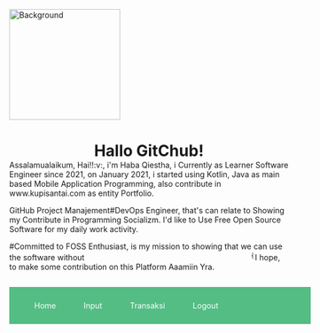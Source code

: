 <head> 
  <link href="https://cdn.jsdelivr.net/npm/bootstrap@5.0.0-beta1/dist/css/bootstrap.min.css" rel="stylesheet" integrity="sha384-giJF6kkoqNQ00vy+HMDP7azOuL0xtbfIcaT9wjKHr8RbDVddVHyTfAAsrekwKmP1" crossorigin="anonymous">
  <title> Hola GitChub!</title>
  </head>
	<style>
	* {margin:0; padding:0;}
	 
	body {
	 background-color:#fff;
	 font-family:Arial, Helvetica, sans-serif;
	 color:#000;
	}

	nav {
	 margin:auto;
	 text-align: center;
	 width: 100%;
	} 

	nav ul ul {
	 display: none;
	}

	nav ul li:hover > ul{
	display: block;
	width: 150px;
	}

	nav ul {
	 background: #53bd84;
	 padding: 0 20px;
	 list-style: none;
	 position: relative;
	 display: inline-table;
	 width: 100%;
	}

	nav ul:after {
	 content: ""; 
	 clear:both; 
	 display: block;
	}

	nav ul li{
	 float:left;
	}

	nav ul li:hover{
	 background:#666;
	}

	nav ul li:hover a{
	 color:#fff;
	}

	nav ul li a{
	 display: block;
	 padding: 25px;
	 color: #fff;
	 text-decoration: none;
	}

	nav ul ul{
	 background: #53bd84;
	 border-radius: 0px;
	 padding: 0;
	 position: absolute;
	 top:100%;
	}

	nav ul ul li{
	 float:none;
	 border-top: 1px soild #53bd84;
	 border-bottom: 1px solid #53bd84;
	 position: relative;
	}

	nav ul ul li a{
	 padding: 15px 40px;
	 color: #fff;
	}

	nav ul ul li a:hover{
	 background-color: #666;
	}

	nav ul ul ul{
	 position: absolute;
	 left: 100%;
	 top: 0;
	}
  </style>
  
  <body>
<img src="https://1.bp.blogspot.com/-GA-cd2vs_Ic/Xb_RYE5C6qI/AAAAAAAACM0/XbfQQxol7cYo0SNWJyL5WXe7x0X_FpMrACLcBGAsYHQ/s320/Me.jpg" alt="Background" align=center width="200" height="200"> <br> <center><h1>Hallo GitChub!</h1></center>
Assalamualaikum, Hai!!:v:, i'm Haba Qiestha, i Currently as Learner Software Engineer since 2021, on January 2021, i started using Kotlin, Java as main based Mobile Application Programming, also contribute in www.kupisantai.com as entity Portfolio.

GitHub Project Manajement#DevOps Engineer, that's can relate to Showing my Contribute in Programming Socializm.
I'd like to Use Free Open Source Software for my daily work activity.

#Committed to FOSS Enthusiast, is my mission to showing that we can use the software without <marquee width="300">{Pirated Software}</marquee>
I hope, to make some contribution on this Platform Aaamiin Yra.<br>
<nav>
	<ul>
	 	<li><a href="#">Home</a></li>
	 	<li><a href="#">Input</a>
		 	<ul>
			 	<li><a href="#">Anggota</a></li>
			 	<li><a href="#">Buku</a></li>
			 	<li><a href="#">Kategori Buku</a></li>
		 	</ul>
 		</li>
 		<li><a href="#">Transaksi</a>
		 	<ul>
			 	<li><a href="#">Peminjaman</a></li>
			 	<li><a href="#">Pengembalian</a></li>
		 	</ul>
		</li>
 		<li><a href="#" onClick="return confirm ('Yakin?')">Logout</a></li>
	</ul>
</nav>

